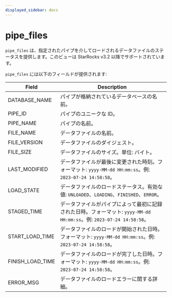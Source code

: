 ```yaml
---
displayed_sidebar: docs
---
```


# pipe_files

`pipe_files` は、指定されたパイプを介してロードされるデータファイルのステータスを提供します。このビューは StarRocks v3.2 以降でサポートされています。

`pipe_files` には以下のフィールドが提供されます:

| **Field**        | **Description**                                              |
| ---------------- | ------------------------------------------------------------ |
| DATABASE_NAME    | パイプが格納されているデータベースの名前。                   |
| PIPE_ID          | パイプのユニークな ID。                                      |
| PIPE_NAME        | パイプの名前。                                               |
| FILE_NAME        | データファイルの名前。                                       |
| FILE_VERSION     | データファイルのダイジェスト。                               |
| FILE_SIZE        | データファイルのサイズ。単位: バイト。                       |
| LAST_MODIFIED    | データファイルが最後に変更された時刻。フォーマット: `yyyy-MM-dd HH:mm:ss`。例: `2023-07-24 14:58:58`。 |
| LOAD_STATE       | データファイルのロードステータス。有効な値: `UNLOADED`、`LOADING`、`FINISHED`、`ERROR`。 |
| STAGED_TIME      | データファイルがパイプによって最初に記録された日時。フォーマット: `yyyy-MM-dd HH:mm:ss`。例: `2023-07-24 14:58:58`。 |
| START_LOAD_TIME  | データファイルのロードが開始された日時。フォーマット: `yyyy-MM-dd HH:mm:ss`。例: `2023-07-24 14:58:58`。 |
| FINISH_LOAD_TIME | データファイルのロードが完了した日時。フォーマット: `yyyy-MM-dd HH:mm:ss`。例: `2023-07-24 14:58:58`。 |
| ERROR_MSG        | データファイルのロードエラーに関する詳細。                    |